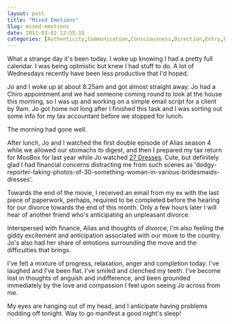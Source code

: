 ```yaml
---
layout: post
title: "Mixed Emotions"
Slug: mixed-emotions
date: 2011-03-02 12:55:15
categories: [Authenticity,Communication,Consciousness,Direction,Entry,Family,Five Things,Indii,Lifestyle,Love,Manifestation]
---
```

What a strange day it's been today. I woke up knowing I had a pretty full calendar. I was being optmistic but knew I had stuff to do. A lot of Wednesdays recently have been less productive that I'd hoped.

Jo and I woke up at about 8.25am and got almost straight away. Jo had a Chiro appointment and we had someone coming round to look at the house this morning, so I was up and working on a simple email script for a client by 9am. Jo got home not long after I finished this task and I was sorting out some info for my tax accountant before we stopped for lunch.

The morning had gone well.

After lunch, Jo and I watched the first double episode of Alias season 4 while we allowed our stomachs to digest, and then I prepared my tax return for MooBox for last year while Jo watched [27 Dresses](http://www.imdb.com/title/tt0988595/). Cute, but definitely glad I had financial concerns distracting me from such scenes as 'dodgy-reporter-taking-photos-of-30-something-woman-in-various-bridesmaids-dresses'.

Towards the end of the movie, I received an email from my ex with the last piece of paperwork, perhaps, required to be completed before the hearing for our divorce towards the end of this month. Only a few hours later I will hear of another friend who's anticipating an unpleasant divorce.

Interspersed with finance, Alias and thoughts of divorce, I'm also feeling the giddy excitement and anticipation associated with our move to the country. Jo's also had her share of emotions surrounding the move and the difficulties that brings.

I've felt a mixture of progress, relaxation, anger and completion today. I've laughed and I've been flat. I've smiled and clenched my teeth. I've become lost in thoughts of anguish and indifference, and been grounded immediately by the love and compassion I feel upon seeing Jo across from me.

My eyes are hanging out of my head, and I anticipate having problems nodding off tonight. Way to go manifest a good night's sleep!
